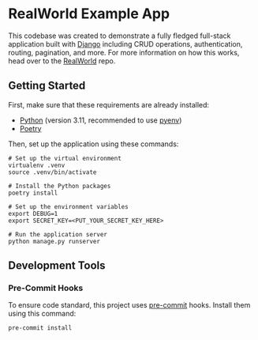 # RealWorld Example App

This codebase was created to demonstrate a fully fledged full-stack application
built with [Django](https://www.djangoproject.com/) including CRUD operations,
authentication, routing, pagination, and more. For more information on how this
works, head over to the [RealWorld](https://github.com/gothinkster/realworld)
repo.

## Getting Started

First, make sure that these requirements are already installed:

* [Python](https://www.python.org/) (version 3.11, recommended to use
  [pyenv](https://github.com/pyenv/pyenv))
* [Poetry](https://python-poetry.org/)

Then, set up the application using these commands:

```shell
# Set up the virtual environment
virtualenv .venv
source .venv/bin/activate

# Install the Python packages
poetry install

# Set up the environment variables
export DEBUG=1
export SECRET_KEY=<PUT_YOUR_SECRET_KEY_HERE>

# Run the application server
python manage.py runserver
```

## Development Tools

### Pre-Commit Hooks

To ensure code standard, this project uses
[pre-commit](https://pre-commit.com/) hooks. Install them using this command:

```shell
pre-commit install
```
